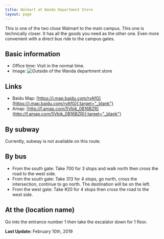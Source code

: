 ```yaml
---
title: Walmart at Wanda Department Store
layout: page
---
```

This is one of the two close Walmart to the main campus. This one is technically closer. It has all the goods you need as the other one. Even more convenient with a direct bus ride to the campus gates. 

## Basic information
* Office time: Visit in the normal time. 
* Image: 
  ![Outside of the Wanda department store](/assets/img/wanda-walmart/outside.jpg)

## Links
* Baidu Map: [https://j.map.baidu.com/rvAfG](https://j.map.baidu.com/rvAfG){:target="_blank"}
* Amap: [http://f.amap.com/5Vbjk_0B16BZR](http://f.amap.com/5Vbjk_0B16BZR){:target="_blank"}

## By subway
Currently, subway is not available on this route. 

## By bus 
* From the south gate: Take 700 for 3 stops and walk north then cross the road to the west side.  
* From the south gate: Take 313 for 4 stops, go north, cross the intersection, continue to go north. The destination will be on the left. 
* From the west gate: Take #20 for 4 stops then cross the road to the west side. 

## At the (location name)
Go into the entrance number 1 then take the escalator down for 1 floor. 

**Last Update:** February 10th, 2019